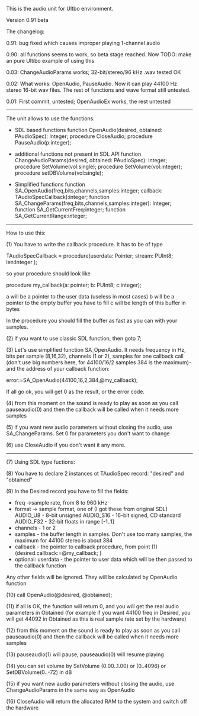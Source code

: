 This is the audio unit for Ultbo environment. 

Version 0.91 beta

The changelog:

0.91: bug fixed which causes improper playing 1-channel audio

0.90: all functions seems to work, so beta stage reached. Now TODO: make an pure Ultibo example of using this

0.03: ChangeAudioParams works; 32-bit/stereo/96 kHz .wav tested OK 

0.02: What works: OpenAudio, PauseAudio. Now it can play 44100 Hz stereo 16-bit wav files.
The rest of functions and wave format still untested.

0.01: First commit, untested; OpenAudioEx works, the rest untested

-----------------------------------------------------------------------------
The unit allows to use the functions:

 - SDL based functions
function  OpenAudio(desired, obtained: PAudioSpec): Integer;
procedure CloseAudio;
procedure PauseAudio(p:integer);

 - additional functions not present in SDL API
function  ChangeAudioParams(desired, obtained: PAudioSpec): Integer;
procedure SetVolume(vol:single);
procedure SetVolume(vol:integer);
procedure setDBVolume(vol:single);

 - Simplified functions 
function  SA_OpenAudio(freq,bits,channels,samples:integer; callback: TAudioSpecCallback):integer;
function  SA_ChangeParams(freq,bits,channels,samples:integer): Integer;
function  SA_GetCurrentFreq:integer;
function  SA_GetCurrentRange:integer;

------------------------------------------------------------------------------

How to use this:

(1) You have to write the callback procedure. It has to be of type

TAudioSpecCallback = procedure(userdata: Pointer; stream: PUInt8; len:Integer );  

 so your procedure should look like

procedure my_callback(a: pointer; b: PUInt8; c:integer);

a will be a pointer to the user data (useless in most cases)
b will be a pointer to the empty buffer you have to fill
c will be length of this buffer in bytes

In the procedure you should fill the buffer as fast as you can with your samples.


(2) if you want to use classic SDL function, then goto 7;

(3) Let's use simplified function SA_OpenAudio. It needs frequency in Hz, bits per sample (8,16,32), channels (1 or 2), 
samples for one callback call (don't use big numbers here, for 44100/16/2 samples 384 is the maximum)- and the address 
of your callback function:

error:=SA_OpenAudio(44100,16,2,384,@my_callback);

If all go ok, you will get 0 as the result, or the error code.

(4) from this moment on the sound is ready to play as soon as you call pauseaudio(0) and then the callback will be called when it needs more samples

(5) if you want new audio parameters without closing the audio, use SA_ChangeParams. Set 0 for parameters you don't want to change

(6) use CloseAudio if you don't want it any more.

-------------------------------------------------
(7) Using SDL type fuctions:

(8) You have to declare 2 instances ot TAudioSpec record: "desired" and "obtained" 

(9) In the Desired record you have to fill the fields:
 - freq ->sample rate, from 8 to 960 kHz
 - format -> sample format, one of  (I got these from original SDL)     
      AUDIO_U8   - 8-bit unsigned
      AUDIO_S16 - 16-bit signed, CD standard
      AUDIO_F32 - 32-bit floats in range [-1..1]
 - channels - 1 or 2
 - samples - the buffer length in samples. Don't use too many samples, the maximum for 44100 stereo is about 384
 - callback - the pointer to callback procedure, from point (1) (desired.callback:=@my_callback; )
 - optional: userdata - the pointer to user data which will be then passed to the callback function

Any other fields will be ignored. They will be calculated by OpenAudio function 

(10) call OpenAudio(@desired, @obtained);

(11) if all is OK, the function will return 0, and you will get the real audio parameters in Obtained (for example if you want 44100 freq in Desired, you will get 44092 in Obtained as this is real sample rate set by the hardware)

(12) from this moment on the sound is ready to play as soon as you call pauseaudio(0) and then the callback will be called when it needs more samples
 
(13) pauseaudio(1) will pause, pauseaudio(0) will resume playing

(14) you can set volume by SetVolume (0.00..1.00) or (0..4096) or SetDBVolume(0..-72) in dB

(15) if you want new audio parameters without closing the audio, use ChangeAudioParams in the same way as OpenAudio

(16) CloseAudio will return the allocated RAM to the system and switch off the hardware


